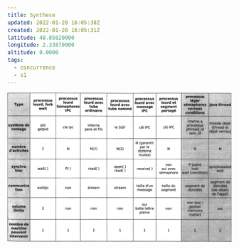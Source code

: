 ```yaml
---
title: Synthese
updated: 2022-01-20 16:05:38Z
created: 2022-01-20 16:05:31Z
latitude: 48.85820000
longitude: 2.33870000
altitude: 0.0000
tags:
  - concurrence
  - s1
---
```


![17c966a53aca2680748797987a3f5f3f.png](../../../_resources/17c966a53aca2680748797987a3f5f3f.png)